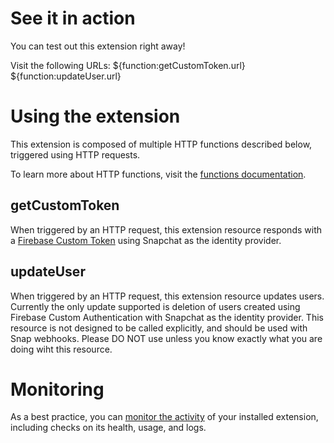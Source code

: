 <!-- 
This file provides your users an overview of how to use your extension after they've installed it. All content is optional, but this is the recommended format. Your users will see the contents of this file in the Firebase console after they install the extension.

Include instructions for using the extension and any important functional details. Also include **detailed descriptions** for any additional post-installation setup required by the user.

Reference values for the extension instance using the ${param:PARAMETER_NAME} or ${function:VARIABLE_NAME} syntax.
Learn more in the docs: https://firebase.google.com/docs/extensions/alpha/create-user-docs#reference-in-postinstall

Learn more about writing a POSTINSTALL.md file in the docs:
https://firebase.google.com/docs/extensions/alpha/create-user-docs#writing-postinstall
-->

# See it in action

You can test out this extension right away!

Visit the following URLs:
${function:getCustomToken.url}
${function:updateUser.url}

# Using the extension

This extension is composed of multiple HTTP functions described below, triggered using HTTP requests.

To learn more about HTTP functions, visit the [functions documentation](https://firebase.google.com/docs/functions/http-events).

## getCustomToken

When triggered by an HTTP request, this extension resource responds with a
[Firebase Custom Token](https://firebase.google.com/docs/auth/admin/create-custom-tokens) using Snapchat as the
identity provider.

## updateUser
When triggered by an HTTP request, this extension resource updates users. Currently the only update supported is
deletion of users created using Firebase Custom Authentication with Snapchat as the identity provider. This resource
is not designed to be called explicitly, and should be used with Snap webhooks. Please DO NOT use unless you know
exactly what you are doing wiht this resource.

<!-- We recommend keeping the following section to explain how to monitor extensions with Firebase -->
# Monitoring

As a best practice, you can [monitor the activity](https://firebase.google.com/docs/extensions/manage-installed-extensions#monitor) of your installed extension, including checks on its health, usage, and logs.
